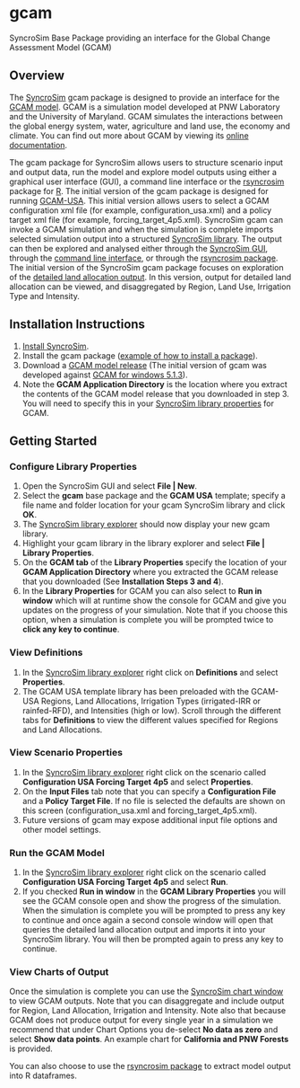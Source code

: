 # gcam
SyncroSim Base Package providing an interface for the Global Change Assessment Model (GCAM)

## Overview

The [SyncroSim](https://syncrosim.com/) gcam package is designed to provide an interface for the [GCAM model](http://www.globalchange.umd.edu/gcam/). GCAM is a simulation model developed at PNW Laboratory and the University of Maryland. GCAM simulates the interactions between the global energy system, water, agriculture and land use, the economy and climate.  You can find out more about GCAM by viewing its [online documentation](http://jgcri.github.io/gcam-doc/).

The gcam package for SyncroSim allows users to structure  scenario input and output data, run the model and explore model outputs using either a graphical user interface (GUI), a command line interface or the [rsyncrosim](https://syncrosim.com/r-package/) package for [R](https://www.r-project.org/). The initial version of the gcam package is designed for running [GCAM-USA](https://jgcri.github.io/gcam-doc/gcam-usa.html). This initial version allows users to select a GCAM configuration xml file (for example, configuration_usa.xml) and a policy target xml file (for example, forcing_target_4p5.xml). SyncroSim gcam can invoke a GCAM simulation and when the simulation is complete imports selected simulation output into a structured [SyncroSim library](http://docs.syncrosim.com/how_to_guides/library_overview.html).  The output can then be explored and analysed either through the [SyncroSim GUI](http://docs.syncrosim.com/how_to_guides/results_overview.html), through the [command line interface](http://docs.syncrosim.com/reference/console.html), or through the [rsyncrosim package](https://syncrosim.com/r-package/).  The initial version of the SyncroSim gcam package focuses on exploration of the [detailed land allocation output](http://jgcri.github.io/gcam-doc/aglu.html). In this version, output for detailed land allocation can be viewed, and disaggregated by Region, Land Use, Irrigation Type and Intensity.

## Installation Instructions

1.  [Install SyncroSim](http://docs.syncrosim.com/getting_started/inst_win.html).
2. Install the gcam package ([example of how to install a package](http://docs.syncrosim.com/getting_started/quickstart.html#step-1---install-the-demo-sales-package)).
3. Download a [GCAM model release](https://github.com/JGCRI/gcam-core/releases) (The initial version of gcam was developed against [GCAM for windows 5.1.3](https://github.com/JGCRI/gcam-core/releases/tag/gcam-v5.1.3)).
4. Note the **GCAM Application Directory** is the location where you extract the contents of the GCAM model release that you downloaded in step 3. You will need to specify this in your [SyncroSim library properties](http://docs.syncrosim.com/how_to_guides/properties_overview.html) for GCAM.

## Getting Started

### Configure Library Properties

1. Open the SyncroSim GUI and select **File | New**.
2. Select the **gcam** base package and the **GCAM USA** template; specify a file name and folder location for  your gcam SyncroSim library and click **OK**.
3. The [SyncroSim library explorer](http://docs.syncrosim.com/how_to_guides/library_explorer_overview.html) should now display your new gcam library.
4. Highlight your gcam library in the library explorer and select **File | Library Properties**.
5. On the **GCAM tab** of the **Library Properties** specify the location of your **GCAM Application Directory** where you extracted the GCAM release that you downloaded (See **Installation Steps 3 and 4**).
6. In the **Library Properties** for GCAM you can also select to **Run in window** which will at runtime show the console for GCAM and give you updates on the progress of your simulation.  Note that if you choose this option, when a simulation is complete you will be prompted twice to **click any key to continue**.

### View Definitions

1. In the [SyncroSim library explorer](http://docs.syncrosim.com/how_to_guides/library_explorer_overview.html) right click on **Definitions** and select **Properties**.
2. The GCAM USA template library has been preloaded with the GCAM-USA Regions, Land Allocations, Irrigation Types (irrigated-IRR or rainfed-RFD), and Intensities (high or low). Scroll through the different tabs for **Definitions** to view the different values specified for Regions and Land Allocations.

### View Scenario Properties

1. In the [SyncroSim library explorer](http://docs.syncrosim.com/how_to_guides/library_explorer_overview.html) right click on the scenario called **Configuration USA Forcing Target 4p5** and select **Properties**.
2. On the **Input Files** tab note that you can specify a **Configuration File** and a **Policy Target File**.  If no file is selected the defaults are shown on this screen (configuration_usa.xml and forcing_target_4p5.xml).
3. Future versions of gcam may expose additional input file options and other model settings.

### Run the GCAM Model

1. In the [SyncroSim library explorer](http://docs.syncrosim.com/how_to_guides/library_explorer_overview.html) right click on the scenario called **Configuration USA Forcing Target 4p5** and select **Run**.
2. If you checked **Run in window** in the **GCAM Library Properties** you will see the GCAM console open and show the progress of the simulation.  When the simulation is complete you will be prompted to press any key to continue and once again a second console window will open that queries the detailed land allocation output and imports it into your SyncroSim library. You will then be prompted again to press any key to continue.

### View Charts of Output

Once the simulation is complete you can use the [SyncroSim chart window](http://docs.syncrosim.com/how_to_guides/results_chart_window.html) to view GCAM outputs. Note that you can disaggregate and include output for Region, Land Allocation, Irrigation and Intensity. Note also that because GCAM does not produce output for every single year in a simulation we recommend that under Chart Options you de-select **No data as zero** and select **Show data points**. An example chart for **California and PNW Forests** is provided.

You can also choose to use the [rsyncrosim package](https://syncrosim.com/r-package/) to extract model output into R dataframes.